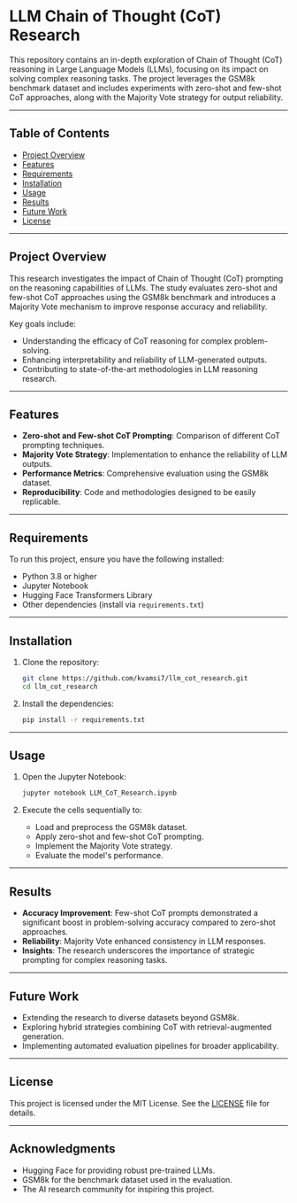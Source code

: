 # LLM Chain of Thought (CoT) Research

This repository contains an in-depth exploration of Chain of Thought (CoT) reasoning in Large Language Models (LLMs), focusing on its impact on solving complex reasoning tasks. The project leverages the GSM8k benchmark dataset and includes experiments with zero-shot and few-shot CoT approaches, along with the Majority Vote strategy for output reliability.

---

## Table of Contents
- [Project Overview](#project-overview)
- [Features](#features)
- [Requirements](#requirements)
- [Installation](#installation)
- [Usage](#usage)
- [Results](#results)
- [Future Work](#future-work)
- [License](#license)

---

## Project Overview
This research investigates the impact of Chain of Thought (CoT) prompting on the reasoning capabilities of LLMs. The study evaluates zero-shot and few-shot CoT approaches using the GSM8k benchmark and introduces a Majority Vote mechanism to improve response accuracy and reliability.

Key goals include:
- Understanding the efficacy of CoT reasoning for complex problem-solving.
- Enhancing interpretability and reliability of LLM-generated outputs.
- Contributing to state-of-the-art methodologies in LLM reasoning research.

---

## Features
- **Zero-shot and Few-shot CoT Prompting**: Comparison of different CoT prompting techniques.
- **Majority Vote Strategy**: Implementation to enhance the reliability of LLM outputs.
- **Performance Metrics**: Comprehensive evaluation using the GSM8k dataset.
- **Reproducibility**: Code and methodologies designed to be easily replicable.

---

## Requirements
To run this project, ensure you have the following installed:
- Python 3.8 or higher
- Jupyter Notebook
- Hugging Face Transformers Library
- Other dependencies (install via `requirements.txt`)

---

## Installation
1. Clone the repository:
    ```bash
    git clone https://github.com/kvamsi7/llm_cot_research.git
    cd llm_cot_research
    ```

2. Install the dependencies:
    ```bash
    pip install -r requirements.txt
    ```

---

## Usage
1. Open the Jupyter Notebook:
    ```bash
    jupyter notebook LLM_CoT_Research.ipynb
    ```

2. Execute the cells sequentially to:
   - Load and preprocess the GSM8k dataset.
   - Apply zero-shot and few-shot CoT prompting.
   - Implement the Majority Vote strategy.
   - Evaluate the model's performance.

---

## Results
- **Accuracy Improvement**: Few-shot CoT prompts demonstrated a significant boost in problem-solving accuracy compared to zero-shot approaches.
- **Reliability**: Majority Vote enhanced consistency in LLM responses.
- **Insights**: The research underscores the importance of strategic prompting for complex reasoning tasks.

---

## Future Work
- Extending the research to diverse datasets beyond GSM8k.
- Exploring hybrid strategies combining CoT with retrieval-augmented generation.
- Implementing automated evaluation pipelines for broader applicability.

---

## License
This project is licensed under the MIT License. See the [LICENSE](LICENSE) file for details.

---

## Acknowledgments
- Hugging Face for providing robust pre-trained LLMs.
- GSM8k for the benchmark dataset used in the evaluation.
- The AI research community for inspiring this project.
